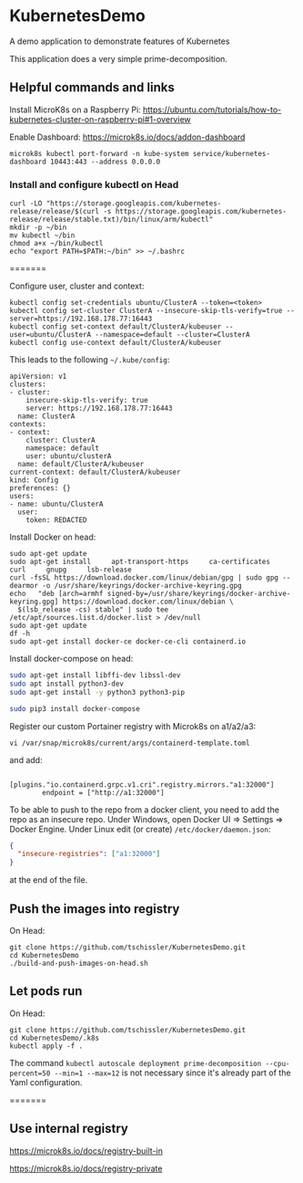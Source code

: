 # KubernetesDemo
A demo application to demonstrate features of Kubernetes

This application does a very simple prime-decomposition.

## Helpful commands and links
Install MicroK8s on a Raspberry Pi:
https://ubuntu.com/tutorials/how-to-kubernetes-cluster-on-raspberry-pi#1-overview

Enable Dashboard:
https://microk8s.io/docs/addon-dashboard
```
microk8s kubectl port-forward -n kube-system service/kubernetes-dashboard 10443:443 --address 0.0.0.0
```

### Install and configure kubectl on Head
```
curl -LO "https://storage.googleapis.com/kubernetes-release/release/$(curl -s https://storage.googleapis.com/kubernetes-release/release/stable.txt)/bin/linux/arm/kubectl"
mkdir -p ~/bin
mv kubectl ~/bin
chmod a+x ~/bin/kubectl
echo "export PATH=$PATH:~/bin" >> ~/.bashrc
```

=======

Configure user, cluster and context:
```
kubectl config set-credentials ubuntu/ClusterA --token=<token>
kubectl config set-cluster ClusterA --insecure-skip-tls-verify=true --server=https://192.168.178.77:16443
kubectl config set-context default/ClusterA/kubeuser --user=ubuntu/ClusterA --namespace=default --cluster=ClusterA
kubectl config use-context default/ClusterA/kubeuser
```

This leads to the following `~/.kube/config`:
```
apiVersion: v1
clusters:
- cluster:
    insecure-skip-tls-verify: true
    server: https://192.168.178.77:16443
  name: ClusterA
contexts:
- context:
    cluster: ClusterA
    namespace: default
    user: ubuntu/clusterA
  name: default/ClusterA/kubeuser
current-context: default/ClusterA/kubeuser
kind: Config
preferences: {}
users:
- name: ubuntu/ClusterA
  user:
    token: REDACTED
```

Install Docker on head:
```
sudo apt-get update
sudo apt-get install     apt-transport-https     ca-certificates     curl     gnupg     lsb-release
curl -fsSL https://download.docker.com/linux/debian/gpg | sudo gpg --dearmor -o /usr/share/keyrings/docker-archive-keyring.gpg
echo   "deb [arch=armhf signed-by=/usr/share/keyrings/docker-archive-keyring.gpg] https://download.docker.com/linux/debian \
  $(lsb_release -cs) stable" | sudo tee /etc/apt/sources.list.d/docker.list > /dev/null
sudo apt-get update
df -h
sudo apt-get install docker-ce docker-ce-cli containerd.io
```

Install docker-compose on head:
```bash
sudo apt-get install libffi-dev libssl-dev
sudo apt install python3-dev
sudo apt-get install -y python3 python3-pip

sudo pip3 install docker-compose
```

Register our custom Portainer registry with Microk8s on a1/a2/a3:
```
vi /var/snap/microk8s/current/args/containerd-template.toml
```
and add:
```
      [plugins."io.containerd.grpc.v1.cri".registry.mirrors."a1:32000"]
        endpoint = ["http://a1:32000"]
```
To be able to push to the repo from a docker client, you need to add the repo as an insecure repo.
Under Windows, open Docker UI => Settings => Docker Engine. Under Linux edit (or create) `/etc/docker/daemon.json`:
```json
{
  "insecure-registries": ["a1:32000"]
}
```

at the end of the file.

## Push the images into registry
On Head:
```
git clone https://github.com/tschissler/KubernetesDemo.git
cd KubernetesDemo
./build-and-push-images-on-head.sh
```

## Let pods run
On Head:
```
git clone https://github.com/tschissler/KubernetesDemo.git
cd KubernetesDemo/.k8s
kubectl apply -f .
```
The command `kubectl autoscale deployment prime-decomposition --cpu-percent=50 --min=1 --max=12` is not necessary since it's already part of the Yaml configuration.


=======

## Use internal registry
https://microk8s.io/docs/registry-built-in

https://microk8s.io/docs/registry-private

